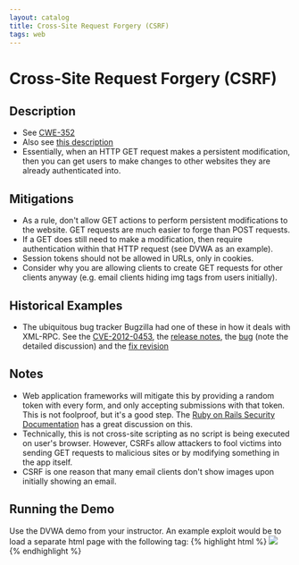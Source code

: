 ```yaml
---
layout: catalog
title: Cross-Site Request Forgery (CSRF)
tags: web
---
```

Cross-Site Request Forgery (CSRF)
=================================

Description
-----------

* See [CWE-352](http://cwe.mitre.org/data/definitions/352.html)
* Also see [this description](http://www.cgisecurity.com/csrf-faq.html)
* Essentially, when an HTTP GET request makes a persistent modification, then you can get users to make changes to other websites they are already authenticated into. 

Mitigations
-----------
* As a rule, don't allow GET actions to perform persistent modifications to the website. GET requests are much easier to forge than POST requests.
* If a GET does still need to make a modification, then require authentication within that HTTP request (see DVWA as an example).
* Session tokens should not be allowed in URLs, only in cookies.
* Consider why you are allowing clients to create GET requests for other clients anyway (e.g. email clients hiding img tags from users initially). 

Historical Examples
-------------------
* The ubiquitous bug tracker Bugzilla had one of these in how it deals with XML-RPC. See the [CVE-2012-0453](http://cve.mitre.org/cgi-bin/cvename.cgi?name=CVE-2012-0453), the [release notes](http://www.bugzilla.org/security/4.0.4/), the [bug](https://bugzilla.mozilla.org/show_bug.cgi?id=725663) (note the detailed discussion) and the [fix revision](http://bzr.mozilla.org/bugzilla/trunk/revision/8124)
 
Notes
-----
* Web application frameworks will mitigate this by providing a random token with every form, and only accepting submissions with that token. This is not foolproof, but it's a good step. The [Ruby on Rails Security Documentation](http://guides.rubyonrails.org/security.html#cross-site-request-forgery-csrf) has a great discussion on this.
* Technically, this is not cross-site scripting as no script is being executed on user's browser. However, CSRFs allow attackers to fool victims into sending GET requests to malicious sites or by modifying something in the app itself.
* CSRF is one reason that many email clients don't show images upon initially showing an email.

Running the Demo
----------------
Use the DVWA demo from your instructor. An example exploit would be to load a separate html page with the following tag:
{% highlight html %}
<img src="http://127.0.0.1/dvwa/vulnerabilities/csrf/?password_new=12345&password_conf=12345&Change=Change#"> 
{% endhighlight %}
